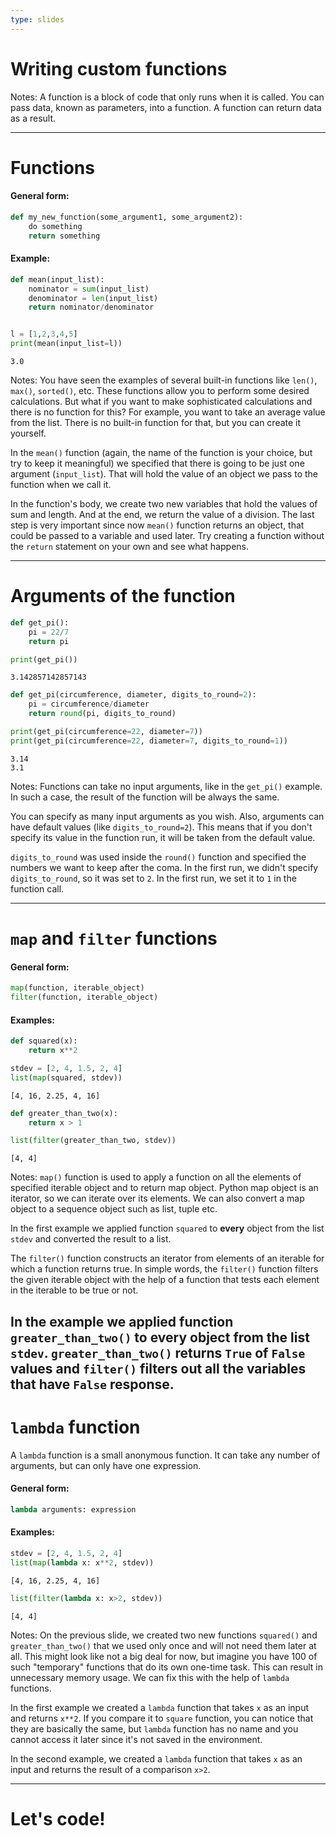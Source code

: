 ```yaml
---
type: slides
---
```


# Writing custom functions

Notes: A function is a block of code that only runs when it is called. You can pass data, known as parameters, into a function. A function can return data as a result.

---

# Functions

#### General form:
```python
def my_new_function(some_argument1, some_argument2):
    do something
    return something
```
#### Example:
```python
def mean(input_list):
    nominator = sum(input_list)
    denominator = len(input_list)
    return nominator/denominator


l = [1,2,3,4,5]
print(mean(input_list=l))
```
```out
3.0
```
Notes: You have seen the examples of several built-in functions like `len()`, `max()`, `sorted()`, etc. These functions allow you to perform some desired calculations. But what if you want to make sophisticated calculations and there is no function for this? For example, you want to take an average value from the list. There is no built-in function for that, but you can create it yourself.

In the `mean()` function (again, the name of the function is your choice, but try to keep it meaningful) we specified that there is going to be just one argument (`input_list`). That will hold the value of an object we pass to the function when we call it.

In the function's body, we create two new variables that hold the values of sum and length. And at the end, we return the value of a division. The last step is very important since now `mean()` function returns an object, that could be passed to a variable and used later. Try creating a function without the `return` statement on your own and see what happens.

---

# Arguments of the function

```python
def get_pi():
    pi = 22/7
    return pi

print(get_pi())
```
```out
3.142857142857143
```

```python
def get_pi(circumference, diameter, digits_to_round=2):
    pi = circumference/diameter
    return round(pi, digits_to_round)

print(get_pi(circumference=22, diameter=7))
print(get_pi(circumference=22, diameter=7, digits_to_round=1))
```
```out
3.14
3.1
```

Notes: Functions can take no input arguments, like in the `get_pi()` example. In such a case, the result of the function will be always the same.

You can specify as many input arguments as you wish. Also, arguments can have default values (like `digits_to_round=2`). This means that if you don't specify its value in the function run, it will be taken from the default value.

`digits_to_round` was used inside the `round()` function and specified the numbers we want to keep after the coma. In the first run, we didn't specify `digits_to_round`, so it was set to `2`. In the first run, we set it to `1` in the function call.

---

# `map` and `filter` functions

#### General form:
```python
map(function, iterable_object)
filter(function, iterable_object)
```
#### Examples:
```python
def squared(x):
    return x**2

stdev = [2, 4, 1.5, 2, 4]
list(map(squared, stdev))
```
```out
[4, 16, 2.25, 4, 16]
```

```python
def greater_than_two(x):
    return x > 1

list(filter(greater_than_two, stdev))
```
```out
[4, 4]
```

Notes: `map()` function is used to apply a function on all the elements of specified iterable object and to return map object. Python map object is an iterator, so we can iterate over its elements. We can also convert a map object to a sequence object such as list, tuple etc.

In the first example we applied function `squared` to **every** object from the list `stdev` and converted the result to a list.

The `filter()` function constructs an iterator from elements of an iterable for which a function returns true. In simple words, the `filter()` function filters the given iterable object with the help of a function that tests each element in the iterable to be true or not.

In the example we applied function `greater_than_two()` to **every** object from the list `stdev`. `greater_than_two()` returns `True` of `False` values and `filter()` filters out all the variables that have `False` response.
---

# `lambda` function

A `lambda` function is a small anonymous function. It can take any number of arguments, but can only have one expression.

#### General form:
```python
lambda arguments: expression
```
#### Examples:
```python
stdev = [2, 4, 1.5, 2, 4]
list(map(lambda x: x**2, stdev))
```
```out
[4, 16, 2.25, 4, 16]
```

```python
list(filter(lambda x: x>2, stdev))
```
```out
[4, 4]
```
Notes: On the previous slide, we created two new functions `squared()` and `greater_than_two()` that we used only once and will not need them later at all. This might look like not a big deal for now, but imagine you have 100 of such "temporary" functions that do its own one-time task. This can result in unnecessary memory usage. We can fix this with the help of `lambda` functions.

In the first example we created a `lambda` function that takes `x` as an input and returns `x**2`. If you compare it to `square` function, you can notice that they are basically the same, but `lambda` function has no name and you cannot access it later since it's not saved in the environment.

In the second example, we created a `lambda` function that takes `x` as an input and returns the result of a comparison `x>2`.

---

# Let's code!
